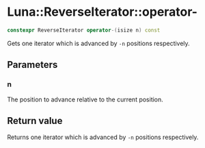 # Luna::ReverseIterator::operator-

```c++
constexpr ReverseIterator operator-(isize n) const
```

Gets one iterator which is advanced by `-n` positions respectively. 



## Parameters
### n
The position to advance relative to the current position. 

## Return value
Returns one iterator which is advanced by `-n` positions respectively. 

